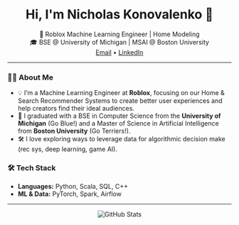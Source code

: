 <h1 align="center">Hi, I'm Nicholas Konovalenko 👋</h1>

<p align="center">
  🚀 Roblox Machine Learning Engineer | Home Modeling <br>
  🎓 BSE @ University of Michigan | MSAI @ Boston University<br>
  <a href="mailto:nkono@umich.edu">Email</a> •
  <a href="https://www.linkedin.com/in/nkonovalenko/">LinkedIn</a>
</p>

---

### 👨‍💻 About Me

- 💡 I’m a Machine Learning Engineer at **Roblox**, focusing on our Home & Search Recommender Systems to create better user experiences and help creators find their ideal audiences.
- 🏫 I graduated with a BSE in Computer Science from the **University of Michigan** (Go Blue!) and a Master of Science in Artificial Intelligence from **Boston University** (Go Terriers!).
- 🛠️ I love exploring ways to leverage data for algorithmic decision make (rec sys, deep learning, game AI).

### 🛠️ Tech Stack

- **Languages:** Python, Scala, SQL, C++
- **ML & Data:** PyTorch, Spark, Airflow

---

<p align="center">
  <img src="https://github-readme-stats.vercel.app/api?username=your-github-username&show_icons=true&hide_title=true" alt="GitHub Stats" />
</p>

<!--
**your-github-username/your-github-username** is a ✨ _special_ ✨ repository because its `README.md` (this file) appears on your GitHub profile.
-->
